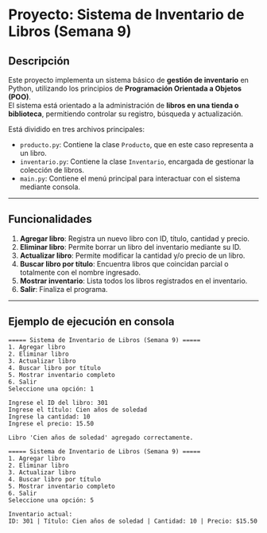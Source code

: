 # Proyecto: Sistema de Inventario de Libros (Semana 9)

## Descripción
Este proyecto implementa un sistema básico de **gestión de inventario** en Python, utilizando los principios de **Programación Orientada a Objetos (POO)**.  
El sistema está orientado a la administración de **libros en una tienda o biblioteca**, permitiendo controlar su registro, búsqueda y actualización.

Está dividido en tres archivos principales:  
- `producto.py`: Contiene la clase `Producto`, que en este caso representa a un libro.  
- `inventario.py`: Contiene la clase `Inventario`, encargada de gestionar la colección de libros.  
- `main.py`: Contiene el menú principal para interactuar con el sistema mediante consola.  

---

## Funcionalidades
1. **Agregar libro**: Registra un nuevo libro con ID, título, cantidad y precio.  
2. **Eliminar libro**: Permite borrar un libro del inventario mediante su ID.  
3. **Actualizar libro**: Permite modificar la cantidad y/o precio de un libro.  
4. **Buscar libro por título**: Encuentra libros que coincidan parcial o totalmente con el nombre ingresado.  
5. **Mostrar inventario**: Lista todos los libros registrados en el inventario.  
6. **Salir**: Finaliza el programa.  

---

## Ejemplo de ejecución en consola

```text
===== Sistema de Inventario de Libros (Semana 9) =====
1. Agregar libro
2. Eliminar libro
3. Actualizar libro
4. Buscar libro por título
5. Mostrar inventario completo
6. Salir
Seleccione una opción: 1

Ingrese el ID del libro: 301
Ingrese el título: Cien años de soledad
Ingrese la cantidad: 10
Ingrese el precio: 15.50

Libro 'Cien años de soledad' agregado correctamente.

===== Sistema de Inventario de Libros (Semana 9) =====
1. Agregar libro
2. Eliminar libro
3. Actualizar libro
4. Buscar libro por título
5. Mostrar inventario completo
6. Salir
Seleccione una opción: 5

Inventario actual:
ID: 301 | Título: Cien años de soledad | Cantidad: 10 | Precio: $15.50
